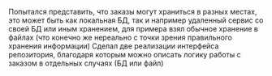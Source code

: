 Попытался представить, что заказы могут храниться в разных местах,
это может быть как локальная БД, так и например удаленный сервис со своей БД
или иным хранением, для примера взял обычное хранение в файлах (что конечно же нереально с точки зрения правильного хранения информации)
Сделал две реализации интерфейса репозитория, благодаря которым можно описать логику работы с заказом в отдельных случаях (БД или файл)
